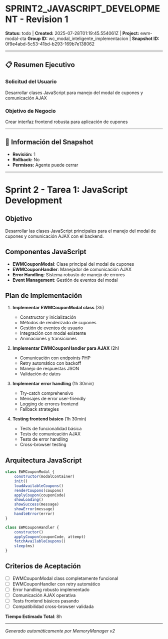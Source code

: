 # SPRINT2_JAVASCRIPT_DEVELOPMENT - Revision 1

**Status:** todo | **Created:** 2025-07-28T01:19:45.554061Z | **Project:** ewm-modal-cta
**Group ID:** wc_modal_inteligente_implementacion | **Snapshot ID:** 0f9e4abd-5c53-41bd-b293-169b7e138062

---

## 📋 Resumen Ejecutivo
### Solicitud del Usuario
Desarrollar clases JavaScript para manejo del modal de cupones y comunicación AJAX

### Objetivo de Negocio
Crear interfaz frontend robusta para aplicación de cupones

---

## 🔧 Información del Snapshot
- **Revisión:** 1
- **Rollback:** No
- **Permisos:** Agente puede cerrar

---

# Sprint 2 - Tarea 1: JavaScript Development

## Objetivo
Desarrollar las clases JavaScript principales para el manejo del modal de cupones y comunicación AJAX con el backend.

## Componentes JavaScript
- **EWMCouponModal**: Clase principal del modal de cupones
- **EWMCouponHandler**: Manejador de comunicación AJAX
- **Error Handling**: Sistema robusto de manejo de errores
- **Event Management**: Gestión de eventos del modal

## Plan de Implementación
1. **Implementar EWMCouponModal class** (3h)
   - Constructor y inicialización
   - Métodos de renderizado de cupones
   - Gestión de eventos de usuario
   - Integración con modal existente
   - Animaciones y transiciones
   
2. **Implementar EWMCouponHandler para AJAX** (2h)
   - Comunicación con endpoints PHP
   - Retry automático con backoff
   - Manejo de respuestas JSON
   - Validación de datos
   
3. **Implementar error handling** (1h 30min)
   - Try-catch comprehensivo
   - Mensajes de error user-friendly
   - Logging de errores frontend
   - Fallback strategies
   
4. **Testing frontend básico** (1h 30min)
   - Tests de funcionalidad básica
   - Tests de comunicación AJAX
   - Tests de error handling
   - Cross-browser testing

## Arquitectura JavaScript
```javascript
class EWMCouponModal {
    constructor(modalContainer)
    init()
    loadAvailableCoupons()
    renderCoupons(coupons)
    applyCoupon(couponCode)
    showLoading()
    showSuccess(message)
    showError(message)
    handleError(error)
}

class EWMCouponHandler {
    constructor()
    applyCoupon(couponCode, attempt)
    fetchAvailableCoupons()
    sleep(ms)
}
```

## Criterios de Aceptación
- [ ] EWMCouponModal class completamente funcional
- [ ] EWMCouponHandler con retry automático
- [ ] Error handling robusto implementado
- [ ] Comunicación AJAX operativa
- [ ] Tests frontend básicos pasando
- [ ] Compatibilidad cross-browser validada

**Tiempo Estimado Total**: 8h

---

*Generado automáticamente por MemoryManager v2*
